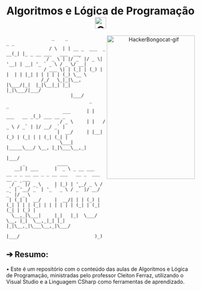 <div align="center">
  <h1>Algoritmos e Lógica de Programação <img src="https://cdn3.iconfinder.com/data/icons/education-652/64/mathematics-education-calculating-computer-512.png" width="30px" height="30px" alt="ComputerMathematics-pic"></h1>

<div align="center">
  <a href="https://emoji.gg/emoji/1261-hackerbongocat"><img src="https://cdn3.emoji.gg/emojis/1261-hackerbongocat.gif" align="right" width="235" height="385" alt="HackerBongocat-gif"></a>

<div align="left">

```
                 _    _                  _ _
                / \  | | __ _  ___  _ __(_| |_ _ __ ___   ___  ___
               / _ \ | |/ _` |/ _ \| '__| | __| '_ ` _ \ / _ \/ __|
              / ___ \| | (_| | (_) | |  | | |_| | | | | | (_) \__ \
             /_/   \_|_|\__, |\___/|_|  |_|\__|_| |_| |_|\___/|___/
                        |___/
                               _                _
                     ___      | |    ___   __ _(_) ___ __ _
                    / _ \     | |   / _ \ / _` | |/ __/ _` |
                   |  __/     | |__| (_) | (_| | | (_| (_| |
                    \___|     |_____\___/ \__, |_|\___\__,_|
                                          |___/
      _            ____
   __| | ___      |  _ \ _ __ ___   __ _ _ __ __ _ _ __ ___   __ _  ___ __ _  ___
  / _` |/ _ \     | |_) | '__/ _ \ / _` | '__/ _` | '_ ` _ \ / _` |/ __/ _` |/ _ \
 | (_| |  __/     |  __/| | | (_) | (_| | | | (_| | | | | | | (_| | (_| (_| | (_) |
  \__,_|\___|     |_|   |_|  \___/ \__, |_|  \__,_|_| |_| |_|\__,_|\___\__,_|\___/
                                   |___/                            )_)
```
<div align="left">

## ➔ Resumo:

</div>

<div align="left">
• Este é um repositório com o conteúdo das aulas de Algoritmos e Lógica de Programação, ministradas pelo professor Cleiton Ferraz, utilizando o Visual Studio e a Linguagem CSharp como ferramentas de aprendizado.
</div>
